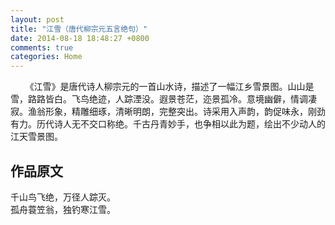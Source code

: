```yaml
---
layout: post
title: "江雪（唐代柳宗元五言绝句）"
date: 2014-08-18 18:48:27 +0800
comments: true
categories: Home
---
```

 &nbsp;&nbsp;&nbsp;&nbsp;&nbsp;&nbsp;《江雪》是唐代诗人柳宗元的一首山水诗，描述了一幅江乡雪景图。山山是雪，路路皆白。飞鸟绝迹，人踪湮没。遐景苍茫，迩景孤冷。意境幽僻，情调凄寂。渔翁形象，精雕细琢，清晰明朗，完整突出。诗采用入声韵，韵促味永，刚劲有力。历代诗人无不交口称绝。千古丹青妙手，也争相以此为题，绘出不少动人的江天雪景图。

## 作品原文 ##
千山鸟飞绝，万径人踪灭。<br>
孤舟蓑笠翁，独钓寒江雪。